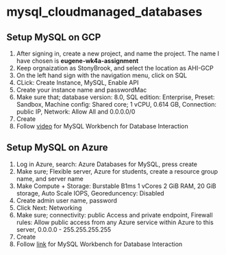 # mysql_cloudmanaged_databases

## Setup MySQL on GCP
1. After signing in, create a new project, and name the project. The name I have chosen is **eugene-wk4a-assignment**
2. Keep orgnaization as StonyBrook, and select the location as AHI-GCP
3. On the left hand sign with the navigation menu, click on SQL
4. CLick: Create Instance, MySQL, Enable API
5. Create your instance name and passwordMac
6. Make sure that; database version: 8.0, SQL edition: Enterprise, Preset: Sandbox, Machine config: Shared core; 1 vCPU, 0.614 GB, Connection: public IP, Network: Allow All and 0.0.0.0/0
7. Create
8. Follow [video](https://mycourses.stonybrook.edu/d2l/le/content/695780/viewContent/27020091/View) for MySQL Workbench for Database Interaction 


## Setup MySQL on Azure
1. Log in Azure, search: Azure Databases for MySQL, press create
2. Make sure; Flexible server, Azure for students, create a resource group name, and server name
3. Make Compute + Storage: Burstable B1ms 1 vCores 2 GiB RAM, 20 GiB storage, Auto Scale IOPS, Georeduncency: Disabled
4. Create admin user name, password
5. Click Next: Networking
6. Make sure; connectivity: public Access and private endpoint, Firewall rules: Allow public access from any Azure service within Azure to this server, 0.0.0.0 - 255.255.255.255
7. Create
8. Follow [link](https://learn.microsoft.com/en-us/azure/mysql/flexible-server/connect-workbench) for MySQL Workbench for Database Interaction
